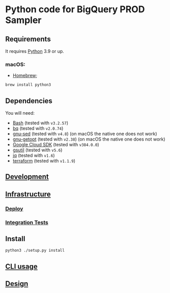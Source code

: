 # Python code for BigQuery PROD Sampler

## Requirements

It requires [Python](https://www.python.org/) 3.9 or up.

### macOS:

* [Homebrew](https://brew.sh/);

```bash
brew install python3
```

## Dependencies

You will need:

- [Bash](https://www.gnu.org/software/bash/) (tested with `v3.2.57`)
- [bq](https://cloud.google.com/bigquery/docs/bq-command-line-tool) (tested with `v2.0.74`)
- [gnu-sed](https://www.gnu.org/software/sed/) (tested with `v4.8`) (on macOS the native one does not work)
- [gnu-getopt](https://www.gnu.org/software/libc/manual/html_node/Getopt.html) (tested with `v2.38`) (on macOS the native one does not work)
- [Google Cloud SDK](https://cloud.google.com/sdk) (tested with `v384.0.0`)
- [gsutil](https://cloud.google.com/storage/docs/gsutil) (tested with `v5.6`)
- [jq](https://stedolan.github.io/jq/) (tested with `v1.6`)
- [terraform](https://www.terraform.io/) (tested with `v1.1.9`)

## [Development](DEVELOPMENT.md)

## [Infrastructure](INFRASTRUCTURE.md)

### [Deploy](DEPLOY.md)

### [Integration Tests](INTEG_TESTING.md)

## Install

```bash
python3 ./setup.py install
```

## [CLI usage](CLI_USAGE.md)

## [Design](DESIGN.md)
